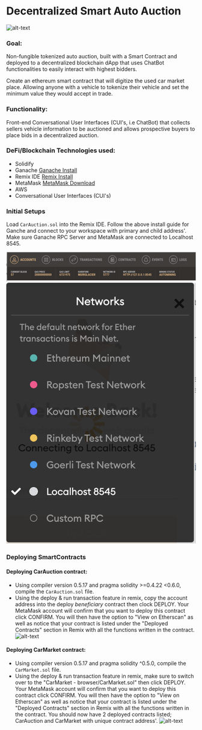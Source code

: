 # Decentralized Smart Auto Auction

![alt-text](https://github.com/mdukes10/Fleet-Contracts/blob/main/Images/auto_lot.png)

### Goal:
Non-fungible tokenized auto auction, built with a Smart Contract and deployed to a decentralized blockchain dApp that uses ChatBot functionalities to easily interact with highest bidders.

Create an ethereum smart contract that will digitize the used car market place. 
Allowing anyone with a vehicle to tokenize their vehicle and set the minimum value they would accept in trade.

### Functionality:
Front-end Conversational User Interfaces (CUI's, i.e ChatBot) that collects sellers vehicle information to be auctioned and allows prospective buyers to place bids in a decentralized auction.

### DeFi/Blockchain Technologies used:
* Solidify
* Ganache [Ganache Install](https://www.trufflesuite.com/docs/ganache/quickstart) 
* Remix IDE [Remix Install](https://remix.ethereum.org/#optimize=false&runs=200&evmVersion=null&version=soljson-v0.7.4+commit.3f05b770.js)
* MetaMask [MetaMask Download](https://metamask.io/download.html)
* AWS 
* Conversational User Interfaces (CUI's)

### Initial Setups
Load ```CarAuction.sol``` into the Remix IDE. Follow the above install guide for Ganche and connect to your workspace with primary and child address'. Make sure Ganache RPC Server and MetaMask are connected to Localhost 8545. 

![Ganache_connections](Images/ganache.png)
![MetaMask_connections](Images/localhost.png)


### Deploying SmartContracts
#### Deploying CarAuction contract:
* Using compiler version 0.5.17 and pragma solidity >=0.4.22 <0.6.0, compile the ```CarAuction.sol``` file.
* Using the deploy & run transaction feature in remix, copy the account address into the deploy _beneficiary_ contract then clock DEPLOY. Your MetaMask account will confirm that you want to deploy this contract click CONFIRM. You will then have the option to "View on Etherscan" as well as notice that your contract is listed under the "Deployed Contracts" section in Remix with all the functions written in the contract.  
![alt-text](https://github.com/mdukes10/Fleet-Contracts/blob/main/Images/deployCarAuction.gif)

#### Deploying CarMarket contract: 
* Using compiler version 0.5.17 and pragma solidity ^0.5.0, compile the ```CarMarket.sol``` file.
* Using the deploy & run transaction feature in remix, make sure to switch over to the "CarMarket - browser/CarMarket.sol" then click DEPLOY. Your MetaMask account will confirm that you want to deploy this contract click CONFIRM. You will then have the option to "View on Etherscan" as well as notice that your contract is listed under the "Deployed Contracts" section in Remix with all the functions written in the contract. You should now have 2 deployed contracts listed; CarAuction and CarMarket with unique contract address'.
![alt-text](https://github.com/mdukes10/Fleet-Contracts/blob/main/Images/deployCarMarket.gif)
